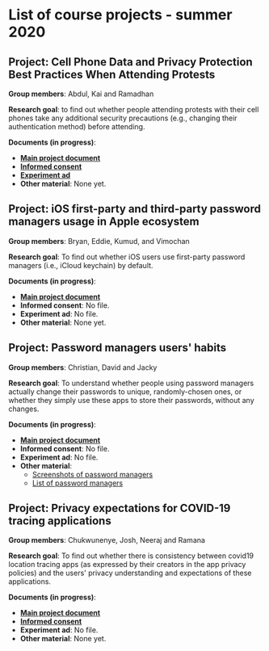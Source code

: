 
# List of course projects - summer 2020

## Project: Cell Phone Data and Privacy Protection Best Practices When Attending Protests

**Group members**: Abdul, Kai and Ramadhan

**Research goal**: to find out whether people attending protests with their cell phones take any additional security precautions (e.g., changing their authentication method) before attending.

**Documents (in progress)**:
- [**Main project document**](https://docs.google.com/document/d/1tBWRMS0xz1Q16NQmkDW-P79LRBPh6c5pHB4Hr9ZfH2g/edit?usp=sharing)
- [**Informed consent**](https://docs.google.com/document/d/1iRPOI0lMoJI6-yP8QTcyo91U_cGYBppfJ2nVlHtI9j4/edit?usp=sharing)
- [**Experiment ad**](https://docs.google.com/document/d/1yf06I6upAWCMuijCzX4wpB4cXdENFFophkp2bqlP4lU/edit?usp=sharing)
- **Other material**: None yet.



## Project: iOS first-party and third-party password managers usage in Apple ecosystem

**Group members**: Bryan, Eddie, Kumud, and Vimochan

**Research goal**: To find out whether iOS users use first-party password managers (i.e., iCloud keychain) by default.

**Documents (in progress)**:

- [**Main project document**](https://docs.google.com/document/d/112IFjrraeM0-MkxICwxx7fViW4EZK__x5SxsFvPltHg/edit?skip_itp2_check=true)
- **Informed consent**: No file.
- **Experiment ad**: No file.
- **Other material**: None yet.



## Project: Password managers users' habits

**Group members**: Christian, David and Jacky

**Research goal**: To understand whether people using password managers actually change their passwords to unique, randomly-chosen ones, or whether they simply use these apps to store their passwords, without any changes.

**Documents (in progress)**:
- [**Main project document**](https://docs.google.com/document/d/1PcKQS6WLADMc7Z-20VEEeBV1BkFKwFP-XWiuB2WX8cE/)
- **Informed consent**: No file.
- **Experiment ad**: No file.
- **Other material**:
	* [Screenshots of password managers](https://docs.google.com/document/d/18OQupG3eBOmBYJSOpbtzbVdTG7VgtXB5alBTo6WV8kw/)
	* [List of password managers](https://docs.google.com/spreadsheets/d/15pRoX49MkOVoM3aXq1mbRLdT7YeFzjmsfCVUXfnErOc/)



## Project: Privacy expectations for COVID-19 tracing applications

**Group members**: Chukwunenye, Josh, Neeraj and Ramana

**Research goal**: To find out whether there is consistency between covid19 location tracing apps (as expressed by their creators in the app privacy policies) and the users' privacy understanding and expectations of these applications.

**Documents (in progress)**:
- [**Main project document**](https://docs.google.com/document/d/1zTJ8MkEs_obfv_zLICVFbX2uabks3zj6ETLICE3ApJA/edit?usp=sharing)
- [**Informed consent**](https://drive.google.com/file/d/1ytVCMgKAaDFCnl-98rMf9G9c8eFvQFsU/view?usp=sharing)
- **Experiment ad**: No file.
- **Other material**: None yet.
